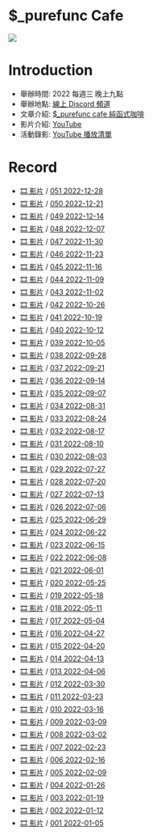 # $_purefunc Cafe
![](https://raw.githubusercontent.com/PureFuncInc/purefunc-cafe/main/images/logo.png)

# Introduction
* 舉辦時間: 2022 每週三 晚上九點
* 舉辦地點: [線上 Discord 頻道](https://discord.gg/purefunc)
* 文章介紹: [$_purefunc cafe 純函式咖啡](https://github.com/PureFuncInc/blog-articles/blob/main/%E7%B4%94%E5%87%BD%E5%BC%8F%E5%92%96%E5%95%A1.md)
* 影片介紹: [YouTube](https://www.youtube.com/watch?v=N5GzZfXg5z0)
* 活動錄影: [YouTube 播放清單](https://youtube.com/playlist?list=PLC3hT4Z5I-O4V2g1oU-pkxp6Wr72ozhgk)

# Record
* [🎞 影片]() / [051 2022-12-28](records/2022-12-28/README.md)
* [🎞 影片]() / [050 2022-12-21](records/2022-12-21/README.md)
* [🎞 影片]() / [049 2022-12-14](records/2022-12-14/README.md)
* [🎞 影片](https://youtu.be/1F8htfTOnvE) / [048 2022-12-07](records/2022-12-07/README.md)
* [🎞 影片](https://youtu.be/BMMxFqbVAGw) / [047 2022-11-30](records/2022-11-30/README.md)
* [🎞 影片](https://youtu.be/_1nxxb6sBOU) / [046 2022-11-23](records/2022-11-23/README.md)
* [🎞 影片](https://youtu.be/YA4nJ6qj8vw) / [045 2022-11-16](records/2022-11-16/README.md)
* [🎞 影片](https://youtu.be/jFyeo5irJlI) / [044 2022-11-09](records/2022-11-09/README.md)
* [🎞 影片](https://youtu.be/H-Fq_UmndD4) / [043 2022-11-02](records/2022-11-02/README.md)
* [🎞 影片](https://youtu.be/u-o49KLWnN8) / [042 2022-10-26](records/2022-10-26/README.md)
* [🎞 影片](https://youtu.be/hPp8a30Ihp8) / [041 2022-10-19](records/2022-10-19/README.md)
* [🎞 影片](https://youtu.be/5qwUiu-93_k) / [040 2022-10-12](records/2022-10-12/README.md)
* [🎞 影片](https://youtu.be/AuO7V_ISWKY) / [039 2022-10-05](records/2022-10-05/README.md)
* [🎞 影片](https://youtu.be/_mxoukKWnFY) / [038 2022-09-28](records/2022-09-28/README.md)
* [🎞 影片](https://youtu.be/yKJwgChClsI) / [037 2022-09-21](records/2022-09-21/README.md)
* [🎞 影片](https://youtu.be/WtRPffxHwp4) / [036 2022-09-14](records/2022-09-14/README.md)
* [🎞 影片](https://youtu.be/TTvdbsYZ3lc) / [035 2022-09-07](records/2022-09-07/README.md)
* [🎞 影片](https://youtu.be/RmBpLdIbnBA) / [034 2022-08-31](records/2022-08-31/README.md)
* [🎞 影片](https://youtu.be/UMJAi94XG7I) / [033 2022-08-24](records/2022-08-24/README.md)
* [🎞 影片](https://youtu.be/ugQiluBLr7E) / [032 2022-08-17](records/2022-08-17/README.md)
* [🎞 影片](https://youtu.be/yVq5gXbeiKw) / [031 2022-08-10](records/2022-08-10/README.md)
* [🎞 影片](https://youtu.be/oV7PaU7Csjk) / [030 2022-08-03](records/2022-08-03/README.md)
* [🎞 影片](https://youtu.be/P8xFlxlwD04) / [029 2022-07-27](records/2022-07-27/README.md)
* [🎞 影片](https://youtu.be/LECrkVc1YrA) / [028 2022-07-20](records/2022-07-20/README.md)
* [🎞 影片](https://youtu.be/SDE14DkLMAg) / [027 2022-07-13](records/2022-07-13/README.md)
* [🎞 影片](https://youtu.be/_6AH12Bmgkk) / [026 2022-07-06](records/2022-07-06/README.md)
* [🎞 影片](https://youtu.be/GB2A0L5Jb9c) / [025 2022-06-29](records/2022-06-29/README.md)
* [🎞 影片](https://youtu.be/74G3Lz7ELrQ) / [024 2022-06-22](records/2022-06-22/README.md)
* [🎞 影片](https://youtu.be/K32McgU0RTk) / [023 2022-06-15](records/2022-06-15/README.md)
* [🎞 影片](https://youtu.be/oGbtMV9P88g) / [022 2022-06-08](records/2022-06-08/README.md)
* [🎞 影片](https://youtu.be/9VWDpTiqqpo) / [021 2022-06-01](records/2022-06-01/README.md)
* [🎞 影片](https://youtu.be/Hym8NSp0WNk) / [020 2022-05-25](records/2022-05-25/README.md)
* [🎞 影片](https://youtu.be/F4IdFNnbOnA) / [019 2022-05-18](records/2022-05-18/README.md)
* [🎞 影片](https://youtu.be/KM24s2vq-NU) / [018 2022-05-11](records/2022-05-11/README.md)
* [🎞 影片](https://youtu.be/jUy6YHAf5Ak) / [017 2022-05-04](records/2022-05-04/README.md)
* [🎞 影片](https://youtu.be/VwKRmf3cBac) / [016 2022-04-27](records/2022-04-27/README.md)
* [🎞 影片](https://youtu.be/bdruVwf7p7U) / [015 2022-04-20](records/2022-04-20/README.md)
* [🎞 影片](https://youtu.be/Np4XktL3uSE) / [014 2022-04-13](records/2022-04-13/README.md)
* [🎞 影片](https://youtu.be/_epcQDGMudo) / [013 2022-04-06](records/2022-04-06/README.md)
* [🎞 影片](https://youtu.be/VZqYA3NLeUk) / [012 2022-03-30](records/2022-03-30/README.md)
* [🎞 影片](https://youtu.be/SZTGP7nI1ws) / [011 2022-03-23](records/2022-03-23/README.md)
* [🎞 影片](https://youtu.be/lNTub8wAsIE) / [010 2022-03-16](records/2022-03-16/README.md)
* [🎞 影片](https://youtu.be/7SYP-qQPgKs) / [009 2022-03-09](records/2022-03-09/README.md)
* [🎞 影片](https://youtu.be/iOR78NTojTc) / [008 2022-03-02](records/2022-03-02/README.md)
* [🎞 影片](https://youtu.be/-Mtf-23I018) / [007 2022-02-23](records/2022-02-23/README.md)
* [🎞 影片](https://youtu.be/VP_ruW2EEU4) / [006 2022-02-16](records/2022-02-16/README.md)
* [🎞 影片]() / [005 2022-02-09](records/2022-02-09/README.md)
* [🎞 影片](https://youtu.be/EuZcgq_J_Wo) / [004 2022-01-26](records/2022-01-26/README.md)
* [🎞 影片](https://youtu.be/Th4dS1KFAt0) / [003 2022-01-19](records/2022-01-19/README.md)
* [🎞 影片](https://youtu.be/uWiwvoUPfeU) / [002 2022-01-12](records/2022-01-12/README.md)
* [🎞 影片](https://youtu.be/hOQOa8_srJU) / [001 2022-01-05](records/2022-01-05/README.md)
